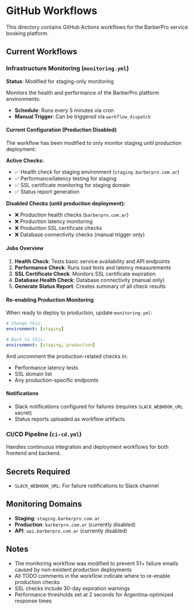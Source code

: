 # GitHub Workflows

This directory contains GitHub Actions workflows for the BarberPro service booking platform.

## Current Workflows

### Infrastructure Monitoring (`monitoring.yml`)

**Status**: Modified for staging-only monitoring

Monitors the health and performance of the BarberPro platform environments:

- **Schedule**: Runs every 5 minutes via cron
- **Manual Trigger**: Can be triggered via `workflow_dispatch`

#### Current Configuration (Production Disabled)

The workflow has been modified to only monitor staging until production deployment:

**Active Checks:**
- ✅ Health check for staging environment (`staging.barberpro.com.ar`)
- ✅ Performance/latency testing for staging
- ✅ SSL certificate monitoring for staging domain
- ✅ Status report generation

**Disabled Checks (until production deployment):**
- ❌ Production health checks (`barberpro.com.ar`)
- ❌ Production latency monitoring
- ❌ Production SSL certificate checks
- ❌ Database connectivity checks (manual trigger only)

#### Jobs Overview

1. **Health Check**: Tests basic service availability and API endpoints
2. **Performance Check**: Runs load tests and latency measurements
3. **SSL Certificate Check**: Monitors SSL certificate expiration
4. **Database Health Check**: Database connectivity (manual only)
5. **Generate Status Report**: Creates summary of all check results

#### Re-enabling Production Monitoring

When ready to deploy to production, update `monitoring.yml`:

```yaml
# Change this:
environment: [staging]

# Back to this:
environment: [staging, production]
```

And uncomment the production-related checks in:
- Performance latency tests
- SSL domain list
- Any production-specific endpoints

#### Notifications

- Slack notifications configured for failures (requires `SLACK_WEBHOOK_URL` secret)
- Status reports uploaded as workflow artifacts

### CI/CD Pipeline (`ci-cd.yml`)

Handles continuous integration and deployment workflows for both frontend and backend.

## Secrets Required

- `SLACK_WEBHOOK_URL`: For failure notifications to Slack channel

## Monitoring Domains

- **Staging**: `staging.barberpro.com.ar`
- **Production**: `barberpro.com.ar` (currently disabled)
- **API**: `api.barberpro.com.ar` (currently disabled)

## Notes

- The monitoring workflow was modified to prevent 51+ failure emails caused by non-existent production deployments
- All TODO comments in the workflow indicate where to re-enable production checks
- SSL checks include 30-day expiration warnings
- Performance thresholds set at 2 seconds for Argentina-optimized response times